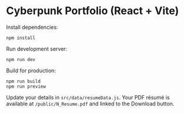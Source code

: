 # Cyberpunk Portfolio (React + Vite)

Install dependencies:
```
npm install
```

Run development server:
```
npm run dev
```

Build for production:
```
npm run build
npm run preview
```

Update your details in `src/data/resumeData.js`. Your PDF résumé is available at `/public/N_Resume.pdf` and linked to the Download button.